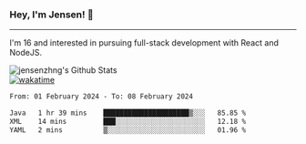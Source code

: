### Hey, I'm Jensen! 👋

---

I'm 16 and interested in pursuing full-stack development with React and NodeJS.

![jensenzhng's Github Stats](https://github-readme-stats.vercel.app/api?username=jensenzhng&theme=dark&show_icons=true&count_private=true)
<br />
[![wakatime](https://wakatime.com/badge/user/cbfc263d-3611-4e36-8278-8fad45fe3f62.svg)](https://wakatime.com/@cbfc263d-3611-4e36-8278-8fad45fe3f62)

<!--START_SECTION:waka-->

```txt
From: 01 February 2024 - To: 08 February 2024

Java   1 hr 39 mins    █████████████████████▒░░░   85.85 %
XML    14 mins         ███░░░░░░░░░░░░░░░░░░░░░░   12.18 %
YAML   2 mins          ▒░░░░░░░░░░░░░░░░░░░░░░░░   01.96 %
```

<!--END_SECTION:waka-->
